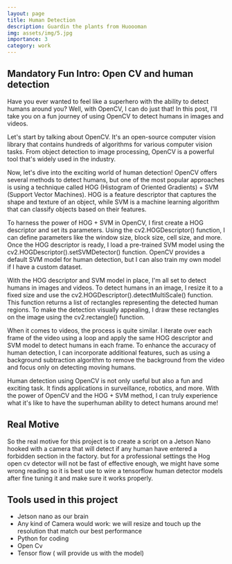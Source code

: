 ```yaml
---
layout: page
title: Human Detection
description: Guardin the plants from Huoooman
img: assets/img/5.jpg
importance: 3
category: work
---
```

## Mandatory Fun Intro: Open CV and human detection

Have you ever wanted to feel like a superhero with the ability to detect humans around you? Well, with OpenCV, I can do just that! In this post, I'll take you on a fun journey of using OpenCV to detect humans in images and videos.

Let's start by talking about OpenCV. It's an open-source computer vision library that contains hundreds of algorithms for various computer vision tasks. From object detection to image processing, OpenCV is a powerful tool that's widely used in the industry.

Now, let's dive into the exciting world of human detection! OpenCV offers several methods to detect humans, but one of the most popular approaches is using a technique called HOG (Histogram of Oriented Gradients) + SVM (Support Vector Machines). HOG is a feature descriptor that captures the shape and texture of an object, while SVM is a machine learning algorithm that can classify objects based on their features.

To harness the power of HOG + SVM in OpenCV, I first create a HOG descriptor and set its parameters. Using the cv2.HOGDescriptor() function, I can define parameters like the window size, block size, cell size, and more. Once the HOG descriptor is ready, I load a pre-trained SVM model using the cv2.HOGDescriptor().setSVMDetector() function. OpenCV provides a default SVM model for human detection, but I can also train my own model if I have a custom dataset.

With the HOG descriptor and SVM model in place, I'm all set to detect humans in images and videos. To detect humans in an image, I resize it to a fixed size and use the cv2.HOGDescriptor().detectMultiScale() function. This function returns a list of rectangles representing the detected human regions. To make the detection visually appealing, I draw these rectangles on the image using the cv2.rectangle() function.

When it comes to videos, the process is quite similar. I iterate over each frame of the video using a loop and apply the same HOG descriptor and SVM model to detect humans in each frame. To enhance the accuracy of human detection, I can incorporate additional features, such as using a background subtraction algorithm to remove the background from the video and focus only on detecting moving humans.

Human detection using OpenCV is not only useful but also a fun and exciting task. It finds applications in surveillance, robotics, and more. With the power of OpenCV and the HOG + SVM method, I can truly experience what it's like to have the superhuman ability to detect humans around me!

## Real Motive

So the real motive for this project is to create a script on a Jetson Nano hooked with a camera that will detect if any human have entered a forbidden section in the factory. but for a professional settings the Hog open cv detector will not be fast of effective enough, we might have some wrong reading so it is best use to wire a tensorflow human detector models after fine tuning it and make sure it works properly. 

## Tools used in this project
- Jetson nano as our brain 
- Any kind of Camera would work: we will resize and touch up the resolution that match our best performance
- Python for coding
- Open Cv
- Tensor flow ( will provide us with the model)



